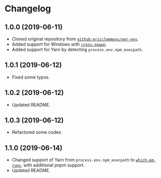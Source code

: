 # Changelog

## 1.0.0 (2019-06-11)

- Cloned original repository from [`github:ericclemmons/per-env`](https://github.com/ericclemmons/per-env).
- Added support for Windows with [`cross-spawn`](https://www.npmjs.com/package/cross-spawn).
- Added support for Yarn by detecting `process.env.npm_execpath`.

## 1.0.1 (2019-06-12)

- Fixed some typos.

## 1.0.2 (2019-06-12)

- Updated README.

## 1.0.3 (2019-06-12)

- Refactored some codes.

## 1.1.0 (2019-06-14)

- Changed support of Yarn from `process.env.npm_execpath` to [`which-pm-runs`](https://www.npmjs.com/package/which-pm-runs), with additional pnpm support.
- Updated README.
